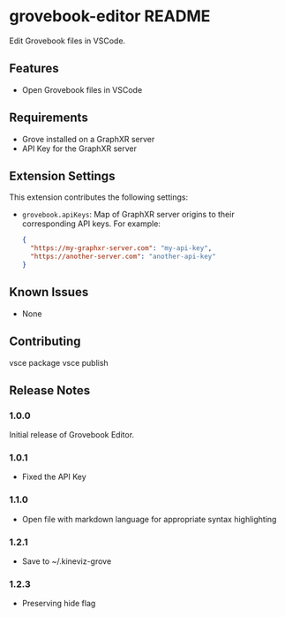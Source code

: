 # grovebook-editor README

Edit Grovebook files in VSCode.

## Features

- Open Grovebook files in VSCode

## Requirements

- Grove installed on a GraphXR server
- API Key for the GraphXR server

## Extension Settings

This extension contributes the following settings:

* `grovebook.apiKeys`: Map of GraphXR server origins to their corresponding API keys. For example:
  ```json
  {
    "https://my-graphxr-server.com": "my-api-key",
    "https://another-server.com": "another-api-key"
  }
  ```

## Known Issues

- None

## Contributing

vsce package
vsce publish

## Release Notes

### 1.0.0

Initial release of Grovebook Editor.

### 1.0.1

- Fixed the API Key

### 1.1.0

- Open file with markdown language for appropriate syntax highlighting

### 1.2.1

- Save to ~/.kineviz-grove

### 1.2.3

- Preserving hide flag
